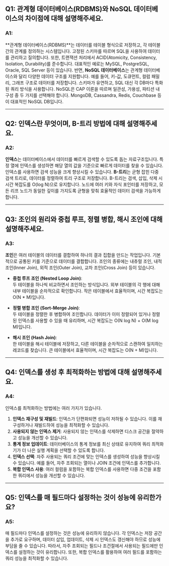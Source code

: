
## Q1: 관계형 데이터베이스(RDBMS)와 NoSQL 데이터베이스의 차이점에 대해 설명해주세요.

### A1:
**관계형 데이터베이스(RDBMS)**는 데이터를 테이블 형식으로 저장하고, 각 테이블 간의 관계를 정의하는 시스템입니다. 고정된 스키마를 따르며 SQL을 사용하여 데이터를 관리하고 질의합니다. 또한, 트랜잭션 처리에서 ACID(Atomicity, Consistency, Isolation, Durability)를 준수합니다. 대표적인 예로는 MySQL, PostgreSQL, Oracle, SQL Server 등이 있습니다.
반면, **NoSQL 데이터베이스**는 관계형 데이터베이스와 달리 다양한 데이터 구조를 지원합니다. 예를 들어, 키-값, 도큐먼트, 컬럼 패밀리, 그래프 구조로 데이터를 저장합니다. 스키마가 유연하고, SQL 대신 각 DB마다 특화된 쿼리 방식을 사용합니다. NoSQL은 CAP 이론을 따르며 일관성, 가용성, 파티션 내구성 중 두 가지를 선택해야 합니다. MongoDB, Cassandra, Redis, Couchbase 등이 대표적인 NoSQL DB입니다.

---

## Q2: 인덱스란 무엇이며, B-트리 방법에 대해 설명해주세요.

### A2:
**인덱스**는 데이터베이스에서 데이터를 빠르게 검색할 수 있도록 돕는 자료구조입니다. 특정 열에 인덱스를 생성하면 해당 열의 값을 기준으로 빠르게 데이터를 찾을 수 있습니다. 인덱스를 사용하면 검색 성능을 크게 향상시킬 수 있습니다.
**B-트리**는 균형 잡힌 다중 검색 트리로, 데이터를 정렬하여 트리 구조로 저장합니다. B-트리는 검색, 삽입, 삭제 시 시간 복잡도를 O(log N)으로 유지합니다. 노드에 여러 키와 자식 포인터를 저장하고, 모든 리프 노드가 동일한 깊이를 가지도록 균형을 맞춰 효율적인 데이터 검색을 가능하게 합니다.

---

## Q3: 조인의 원리와 중첩 루프, 정렬 병합, 해시 조인에 대해 설명해주세요.

### A3:
**조인**은 여러 테이블의 데이터를 결합하여 하나의 결과 집합을 만드는 작업입니다. 기본적으로 공통된 키를 기준으로 데이터를 결합합니다. 조인의 종류에는 내츄럴 조인, 내적 조인(Inner Join), 외적 조인(Outer Join), 교차 조인(Cross Join) 등이 있습니다.

- **중첩 루프 조인 (Nested Loop Join)**:  
  두 테이블을 하나씩 비교하면서 조인하는 방식입니다. 외부 테이블의 각 행에 대해 내부 테이블을 순차적으로 확인합니다. 작은 테이블에서 효율적이며, 시간 복잡도는 O(N * M)입니다.

- **정렬 병합 조인 (Sort-Merge Join)**:  
  두 테이블을 정렬한 후 병합하여 조인합니다. 데이터가 이미 정렬되어 있거나 정렬된 인덱스를 사용할 수 있을 때 유리하며, 시간 복잡도는 O(N log N) + O(M log M)입니다.

- **해시 조인 (Hash Join)**:  
  한 테이블을 해시 테이블에 저장하고, 다른 테이블을 순차적으로 스캔하여 일치하는 레코드를 찾습니다. 큰 테이블에서 효율적이며, 시간 복잡도는 O(N + M)입니다.

---

## Q4: 인덱스를 생성 후 최적화하는 방법에 대해 설명해주세요.

### A4:
인덱스를 최적화하는 방법에는 여러 가지가 있습니다.

1. **인덱스 재구성 및 재빌드**: 인덱스가 단편화되면 성능이 저하될 수 있습니다. 이를 재구성하거나 재빌드하여 성능을 최적화할 수 있습니다.
2. **사용되지 않는 인덱스 제거**: 사용되지 않는 인덱스를 삭제하면 디스크 공간을 절약하고 성능을 개선할 수 있습니다.
3. **통계 정보 업데이트**: 데이터베이스의 통계 정보를 최신 상태로 유지하여 쿼리 최적화기가 더 나은 실행 계획을 선택할 수 있도록 합니다.
4. **인덱스 선택**: 자주 사용되는 쿼리 조건에 맞는 인덱스를 생성하여 성능을 향상시킬 수 있습니다. 예를 들어, 자주 조회되는 열이나 JOIN 조건에 인덱스를 추가합니다.
5. **복합 인덱스 사용**: 여러 컬럼을 포함하는 복합 인덱스를 사용하면 다중 조건을 포함한 쿼리에서 성능을 개선할 수 있습니다.

---

## Q5: 인덱스를 매 필드마다 설정하는 것이 성능에 유리한가요?

### A5:
매 필드마다 인덱스를 설정하는 것은 성능에 유리하지 않습니다. 각 인덱스는 저장 공간을 추가로 요구하며, 데이터 삽입, 업데이트, 삭제 시 인덱스도 갱신해야 하므로 성능에 부담을 줄 수 있습니다. 따라서, 자주 조회되는 필드나 조건절에서 사용되는 필드에만 인덱스를 설정하는 것이 유리합니다. 또한, 복합 인덱스를 활용하여 여러 필드를 포함하는 쿼리 성능을 최적화할 수 있습니다.
